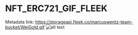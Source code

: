 # NFT_ERC721_GIF_FLEEK

Metadata link: https://storageapi.fleek.co/marcuswentz-team-bucket/WeiGold.gif
![alt text](https://storageapi.fleek.co/marcuswentz-team-bucket/WeiGold.gif?raw=true )
